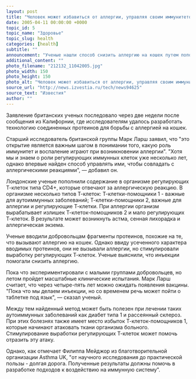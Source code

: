 ```yaml
---
layout: post
title: "Человек может избавиться от аллергии, управляя своим иммунитетом"
date: 2005-04-11 00:00:00 +0000
topic_id: 5
topic_name: "Здоровье"
topic_slug: health
categories: [health]
subtitle: ""
announcement: "Ученые нашли способ снизить аллергию на кошек путем пополнения ресурсов иммунной системы. Группе ученых из Королевского колледжа в Лондоне удалось усилить ключевой элемент иммунной системы, который отвечает за аллергическую реакцию. Этот подход может помочь справиться с несколькими видами аллергии и даже с такими аутоиммунными заболеваниями как рассеянный склероз."
additional_content: ""
photo_filename: "212132_11042005.jpg"
photo_width: 150
photo_height: 150
photo_alt: "Человек может избавиться от аллергии, управляя своим иммунитетом"
source_url: "http://news.izvestia.ru/tech/news94625"
source_text: "Известия"
author: ""
---
```

Заявление британских ученых последовало через две недели после сообщения из Калифорнии, где исследователям удалось разработать технологию соединенных протеинов для борьбы с аллергией на кошек.

Старший исследователь британской группы Марк Ларш заявил, что "это открытие является важным шагом в понимании того, какую роль иммунитет и воспаление играют при возникновении аллергии". "Хотя мы и знаем о роли регулирующих иммунных клеток уже несколько лет, однако впервые найден способ управлять ими, чтобы совладать с аллергическими реакциями", &mdash; добавил он.

Лондонские ученые пополнили содержание в организме регулирующих Т-клеток типа CD4+, которые отвечают за аллергическую реакцию. В организме несколько типов Т-клеток: Т-клетки-помощники 1 - важные для аутоиммунных заболеваний; Т-клетки-помощники 2, важные для аллергии и регулирующие Т-клетки. При аллергии организм вырабатывает излишек Т-клеток-помощников 2 и мало регулирующих Т-клеток. В результате может возникнуть астма, сенная лихорадка и аллергическая экзема.

Ученые вводили добровольцам фрагменты протеинов, похожие на те, что вызывают аллергию на кошек. Однако ввиду усеченного характера вводимых протеинов, они не вызывали аллергии, но стимулировали выработку регулирующих Т-клеток. Ученые выяснили, что инъекции помогали снизить аллергию.

Пока что экспериментировали с малыми группами добровольцев, но летом пройдет масштабные клинические испытания. Марк Ларш считает, что через четыре-пять лет можно ожидать появления вакцины. "Пока что мы делаем инъекции, но со временем речь может пойти о таблетке под язык", &mdash; сказал ученый.

Между тем найденный метод может быть полезен при лечении таких аутоиммунных заболеваний как диабет типа 1 и рассеянный склероз. При этих болезнях также имеет место избыток Т-клеток-помощников 1, которые начинают атаковать ткани организма больного. Стимулирование выработки регулирующих Т-клеток может помочь отразить эту атаку.

Однако, как отмечает Филиппа Мейджор из благотворительной организации Asthma UK, "от научного исследования до практической пользы - долгая дорога. Полученные результаты должны помочь в разработке подходов к воздействию на иммунную систему".
